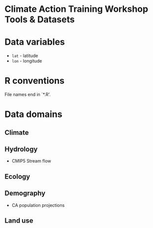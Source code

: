 # Climate Action Training Workshop Tools & Datasets

# Data variables
+ `lat` - latitude
+ `lon` - longitude

# R conventions
File names end in `*.R'.


# Data domains

## Climate

## Hydrology
+ CMIP5 Stream flow

## Ecology

## Demography
+ CA population projections

## Land use